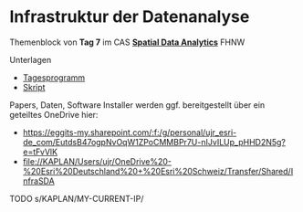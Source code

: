 # Infrastruktur der Datenanalyse

Themenblock von **Tag 7** im
CAS **[Spatial Data Analytics][sda]** FHNW 

Unterlagen

- [Tagesprogramm](docs/TP_Tag7_UJR.pdf "PDF")
- [Skript](docs/Skript_Infrastruktur_SDA.pdf "PDF")

Papers, Daten, Software Installer werden ggf. bereitgestellt
über ein geteiltes OneDrive hier:

- <https://eggits-my.sharepoint.com/:f:/g/personal/ujr_esri-de_com/EutdsB47ogpNvOqW1ZPoCMMBPr7U-nIJvILUp_pHHD2N5g?e=tFvVlK>
- <file://KAPLAN/Users/ujr/OneDrive%20-%20Esri%20Deutschland%20+%20Esri%20Schweiz/Transfer/Shared/InfraSDA>

TODO s/KAPLAN/MY-CURRENT-IP/


[sda]: https://www.fhnw.ch/de/weiterbildung/architektur-bau-geomatik/geomatik/cas-spatial-data-analytics

